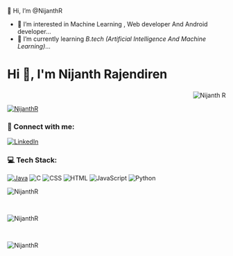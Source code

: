 👋 Hi, I’m @NijanthR
- 👀 I’m interested in Machine Learning , Web developer And Android developer...
- 🌱 I’m currently learning *B.tech (Artificial Intelligence And Machine Learning)*...
# Hi 👋, I'm Nijanth Rajendiren
<h3 align="center"></h3>

<p align="end"> <img src="https://komarev.com/ghpvc/?username=NijanthR&label=Profile%20views&color=0e75b6&style=flat" alt="Nijanth R" /> </p>

<p align="start"> <a href="https://github.com/ryo-ma/github-profile-trophy"><img src="https://github-profile-trophy.vercel.app/?username=NijanthR" alt="NijanthR" /></a> </p>


### 🔗 Connect with me:

   [![LinkedIn](https://img.shields.io/badge/LinkedIn-%230077B5.svg?logo=linkedin&logoColor=white)]()

### 💻 Tech Stack:
[![Java](https://img.shields.io/badge/java-%23ED8B00.svg?style=for-the-badge&logo=java&logoColor=white)]()
![C](https://img.shields.io/badge/c-%2300599C.svg?style=for-the-badge&logo=c&logoColor=white)
![CSS](https://img.shields.io/badge/css3-%231572B6.svg?style=for-the-badge&logo=css3&logoColor=white) 
![HTML](https://img.shields.io/badge/html5-%23E34F26.svg?style=for-the-badge&logo=html5&logoColor=white)
![JavaScript](https://img.shields.io/badge/javascript-%23323330.svg?style=for-the-badge&logo=javascript&logoColor=%23F7DF1E) 
![Python](https://img.shields.io/badge/python-3670A0?style=for-the-badge&logo=python&logoColor=ffdd54) 



<p><img align="center" src="https://github-readme-stats.vercel.app/api/top-langs?username=NijanthR&show_icons=true&locale=en&layout=compact" alt="NijanthR" /></p>
<br>
<p><img align="center" src="https://github-readme-stats.vercel.app/api?username=NijanthR&show_icons=true&locale=en" alt="NijanthR" /></p>
<br>
<p><img align="center" src="https://github-readme-streak-stats.herokuapp.com/?user=NijanthR&" alt="NijanthR" /></p>
